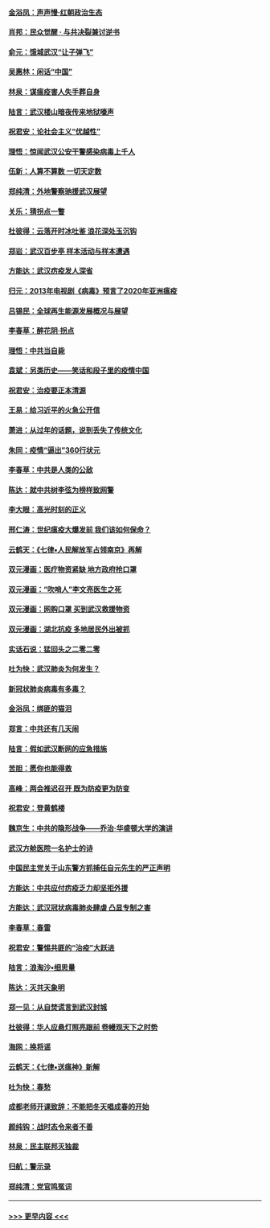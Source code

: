 #### [金浴凤：声声慢‧红朝政治生态](../pages/nsc993/n11899553.md?t=02272002) 
#### [肖邦：民众觉醒 · 与共决裂兼讨逆书](../pages/nsc993/n11898435.md?t=02272002) 
#### [俞元：饿城武汉“让子弹飞”](../pages/nsc993/n11898344.md?t=02272002) 
#### [吴惠林：闲话“中国”](../pages/nsc993/n11898182.md?t=02272002) 
#### [林泉：谋瘟疫害人失手葬自身](../pages/nsc993/n11897892.md?t=02272002) 
#### [陆言：武汉楼山暗夜传来地狱嚎声](../pages/nsc993/n11897033.md?t=02272002) 
#### [祝君安：论社会主义“优越性”](../pages/nsc993/n11897005.md?t=02272002) 
#### [理悟：惊闻武汉公安干警感染病毒上千人](../pages/nsc993/n11896947.md?t=02272002) 
#### [伍新：人算不算数 一切天定数](../pages/nsc993/n11893372.md?t=02272002) 
#### [郑纯清：外地警察驰援武汉展望](../pages/nsc993/n11893115.md?t=02272002) 
#### [关乐：猜拐点一瞥](../pages/nsc993/n11893020.md?t=02272002) 
#### [杜彼得：云落开时冰吐鉴 浪花深处玉沉钩](../pages/nsc993/n11892107.md?t=02272002) 
#### [郑岩：武汉百步亭 样本活动与样本遭遇](../pages/nsc993/n11892310.md?t=02272002) 
#### [方能达：武汉疠疫发人深省](../pages/nsc993/n11891376.md?t=02272002) 
#### [归元：2013年电视剧《病毒》预言了2020年亚洲瘟疫](../pages/nsc993/n11891126.md?t=02272002) 
#### [吕锡民：全球再生能源发展概况与展望](../pages/nsc993/n11890613.md?t=02272002) 
#### [李春草：醉花阴·拐点](../pages/nsc993/n11890567.md?t=02272002) 
#### [理悟：中共当自毙](../pages/nsc993/n11890559.md?t=02272002) 
#### [袁斌：另类历史——笑话和段子里的疫情中国](../pages/nsc993/n11889243.md?t=02272002) 
#### [祝君安：治疫要正本清源](../pages/nsc993/n11889085.md?t=02272002) 
#### [王易：给习近平的火急公开信](../pages/nsc993/n11888225.md?t=02272002) 
#### [萧进：从过年的话题，说到丢失了传统文化](../pages/nsc993/n11887732.md?t=02272002) 
#### [朱同：疫情“逼出”360行状元](../pages/nsc993/n11887678.md?t=02272002) 
#### [李春草：中共是人类的公敌](../pages/nsc993/n11887656.md?t=02272002) 
#### [陈达：就中共树李弦为榜样致网警](../pages/nsc993/n11887625.md?t=02272002) 
#### [李大眼：高光时刻的正义](../pages/nsc993/n11887585.md?t=02272002) 
#### [邢仁涛：世纪瘟疫大爆发前 我们该如何保命？](../pages/nsc993/n11887535.md?t=02272002) 
#### [云鹤天：《七律▪人民解放军占领南京》再解](../pages/nsc993/n11887524.md?t=02272002) 
#### [双元漫画：医疗物资紧缺 地方政府抢口罩](../pages/nsc993/n11884744.md?t=02272002) 
#### [双元漫画：“吹哨人”李文亮医生之死](../pages/nsc993/n11884705.md?t=02272002) 
#### [双元漫画：网购口罩 买到武汉救援物资](../pages/nsc993/n11884670.md?t=02272002) 
#### [双元漫画：湖北抗疫 多地居民外出被抓](../pages/nsc993/n11884643.md?t=02272002) 
#### [实话石说：猛回头之二零二零](../pages/nsc993/n11883968.md?t=02272002) 
#### [吐为快：武汉肺炎为何发生？](../pages/nsc993/n11882180.md?t=02272002) 
#### [新冠状肺炎病毒有多毒？](../pages/nsc993/n11881790.md?t=02272002) 
#### [金浴凤：绑匪的猫泪](../pages/nsc993/n11880664.md?t=02272002) 
#### [郑言：中共还有几天闹](../pages/nsc993/n11880645.md?t=02272002) 
#### [陆言：假如武汉断网的应急措施](../pages/nsc993/n11880619.md?t=02272002) 
#### [苦胆：愿你也能得救](../pages/nsc993/n11880601.md?t=02272002) 
#### [高峰：两会推迟召开  既为防疫更为防变](../pages/nsc993/n11879977.md?t=02272002) 
#### [祝君安：登黄鹤楼](../pages/nsc993/n11880583.md?t=02272002) 
#### [魏京生：中共的隐形战争——乔治‧华盛顿大学的演讲](../pages/nsc993/n11879765.md?t=02272002) 
#### [武汉方舱医院一名护士的诗](../pages/nsc993/n11878480.md?t=02272002) 
#### [中国民主党关于山东警方抓捕任自元先生的严正声明](../pages/nsc993/n11877506.md?t=02272002) 
#### [方能达：中共应付疠疫乏力却坚拒外援](../pages/nsc993/n11877497.md?t=02272002) 
#### [方能达：武汉冠状病毒肺炎肆虐 凸显专制之害](../pages/nsc993/n11877475.md?t=02272002) 
#### [李春草：春雷](../pages/nsc993/n11876287.md?t=02272002) 
#### [祝君安：警惕共匪的“治疫”大跃进](../pages/nsc993/n11876084.md?t=02272002) 
#### [陆言：浪淘沙•细思量](../pages/nsc993/n11876071.md?t=02272002) 
#### [陈达：灭共天象明](../pages/nsc993/n11876063.md?t=02272002) 
#### [郑一见：从自焚谎言到武汉封城](../pages/nsc993/n11875621.md?t=02272002) 
#### [杜彼得：华人应悬灯照亮跟前 卷幔观天下之时势](../pages/nsc993/n11874822.md?t=02272002) 
#### [海网：换将谣](../pages/nsc993/n11873712.md?t=02272002) 
#### [云鹤天：《七律▪送瘟神》新解](../pages/nsc993/n11873598.md?t=02272002) 
#### [吐为快：春愁](../pages/nsc993/n11872801.md?t=02272002) 
#### [成都老师开课致辞：不能把冬天唱成春的开始](../pages/nsc993/n11872653.md?t=02272002) 
#### [颜纯钩：战时态令来者不善](../pages/nsc993/n11872011.md?t=02272002) 
#### [林泉：民主联邦灭独裁](../pages/nsc993/n11870998.md?t=02272002) 
#### [归航：警示录](../pages/nsc993/n11870963.md?t=02272002) 
#### [郑纯清：党官鸣冤词](../pages/nsc993/n11870938.md?t=02272002) 

----
#### [ >>> 更早内容 <<< ](../indexes/nsc993-earlier.md)
